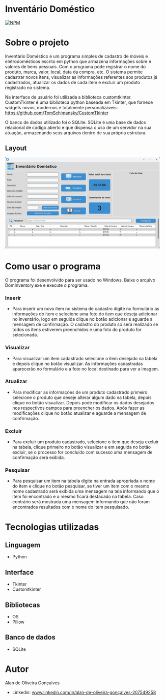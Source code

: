 # Inventário Doméstico
 
[![NPM](https://img.shields.io/npm/l/react)](https://github.com/Alan-oliveir/Inventario_Domestico/blob/main/LICENSE)

# Sobre o projeto

Inventário Doméstico é um programa simples de cadastro de móveis e eletrodomésticos escrito em python que armazena informações sobre e valores de bens pessoais. Com o programa pode registrar o nome do produto, marca, valor, local, data da compra, etc. O sistema permite cadastrar novos itens, visualizar as informações referentes aos produtos já cadastrados, atualizar os dados de cada item e excluir um produto registrado no sistema.

Na interface de usuário foi utilizada a biblioteca customtkinter. CustomTkinter é uma biblioteca python baseada em Tkinter, que fornece widgets novos, modernos e totalmente personalizáveis: <https://github.com/TomSchimansky/CustomTkinter>

O banco de dados utilizado foi o SQLite. SQLite é uma base de dados relacional de código aberto e que dispensa o uso de um servidor na sua atuação, armazenando seus arquivos dentro de sua própria estrutura.

## Layout 
![Windows](https://github.com/Alan-oliveir/Inventario_Domestico/blob/main/images/screenshot/inv_dom_screenshot.png) 

# Como usar o programa

O programa foi desenvolvido para ser usado no Windows. Baixe o arquivo DomInventory.exe e execute o programa.

### Inserir
- Para inserir um novo item no sistema de cadastro digite no formulário as informações do item e selecione uma foto do item que deseja adicionar no inventário, logo em seguida clique no botão adicionar e aguarde a mensagem de confirmação. O cadastro do produto só será realizado se todos os itens estiverem preenchidos e uma foto do produto for selecionada. 
### Visualizar
- Para visualizar um item cadastrado selecione o item desejado na tabela e depois clique no botão visualizar. As informações cadastradas aparecerão no formulário e a foto no local destinado para ver a imagem.
### Atualizar
- Para modificar as informações de um produto cadastrado primeiro selecione o produto que deseje alterar algum dado na tabela, depois clique no botão visualizar. Depois pode modificar os dados desejados nos respectivos campos para preencher os dados. Após fazer as modificações clique no botão atualizar e aguarde a mensagem de confirmação.
### Excluir
- Para excluir um produto cadastrado, selecione o item que deseja excluir na tabela, clique primeiro no botão visualizar e em seguida no botão excluir, se o processo for concluído com sucesso uma mensagem de confirmação será exibida.
### Pesquisar
- Para pesquisar um item na tabela digite na entrada apropriada o nome do item e clique no botão pesquisar, se tiver um item com o mesmo nome cadastrado será exibida uma mensagem na tela informando que o item foi encontrado e o mesmo ficará destacado na tabela. Caso contrário será mostrada uma mensagem informando que não foram encontrados resultados com o nome do item pesquisado. 

# Tecnologias utilizadas
## Linguagem
- Python

## Interface
- Tkinter
- Customtkinter

## Bibliotecas
- OS
- Pillow

## Banco de dados
- SQLite

# Autor

Alan de Oliveira Gonçalves

- Linkedin: www.linkedin.com/in/alan-de-oliveira-gonçalves-207549258

